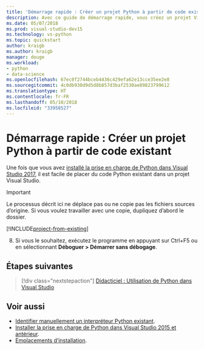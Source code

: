 ```yaml
---
title: 'Démarrage rapide : Créer un projet Python à partir de code existant'
description: Avec ce guide de démarrage rapide, vous créez un projet Visual Studio pour Python à partir d’un dossier existant, à l’aide d’un modèle pratique.
ms.date: 05/07/2018
ms.prod: visual-studio-dev15
ms.technology: vs-python
ms.topic: quickstart
author: kraigb
ms.author: kraigb
manager: douge
ms.workload:
- python
- data-science
ms.openlocfilehash: 67ec0f2744bceb4436c429efa62e13cce35ee2e8
ms.sourcegitcommit: 4c0db930d9d5d8b857d3baf2530ae89823799612
ms.translationtype: HT
ms.contentlocale: fr-FR
ms.lasthandoff: 05/10/2018
ms.locfileid: "33958527"
---
```

# <a name="quickstart-create-a-python-project-from-existing-code"></a>Démarrage rapide : Créer un projet Python à partir de code existant

Une fois que vous avez [installé la prise en charge de Python dans Visual Studio 2017](installing-python-support-in-visual-studio.md), il est facile de placer du code Python existant dans un projet Visual Studio.

> [!Important]
> Le processus décrit ici ne déplace pas ou ne copie pas les fichiers sources d’origine. Si vous voulez travailler avec une copie, dupliquez d’abord le dossier.

[!INCLUDE[project-from-existing](includes/project-from-existing.md)]

8. Si vous le souhaitez, exécutez le programme en appuyant sur Ctrl+F5 ou en sélectionnant **Déboguer > Démarrer sans débogage**.

## <a name="next-steps"></a>Étapes suivantes

> [!div class="nextstepaction"]
> [Didacticiel : Utilisation de Python dans Visual Studio](tutorial-working-with-python-in-visual-studio-step-01-create-project.md)

## <a name="see-also"></a>Voir aussi

- [Identifier manuellement un interpréteur Python existant](managing-python-environments-in-visual-studio.md#manually-identify-an-existing-environment).
- [Installer la prise en charge de Python dans Visual Studio 2015 et antérieur](installing-python-support-in-visual-studio.md).
- [Emplacements d’installation](installing-python-support-in-visual-studio.md#install-locations).
